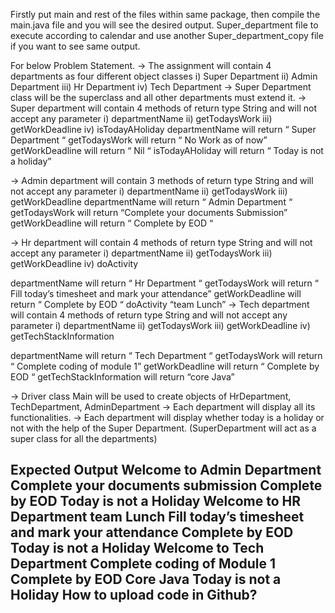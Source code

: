 Firstly put main and rest of the files within same package, then compile the main.java file and you will see the desired output.
Super_department file to execute according to calendar and use another Super_department_copy file if you want to see same output.

For below Problem Statement.
→ The assignment will contain 4 departments as four different object classes
i) Super Department 
ii) Admin Department 
iii) Hr Department
iv) Tech Department
→ Super Department class will be the superclass and all other departments must extend it.
→ Super department will contain 4 methods of return type String and will not accept any parameter
i) departmentName 
ii) getTodaysWork 
iii) getWorkDeadline 
iv) isTodayAHoliday
departmentName will return “ Super Department “ 
getTodaysWork will return “ No Work as of now” 
getWorkDeadline will return “ Nil “
isTodayAHoliday will return “ Today is not a holiday”

→ Admin department will contain 3 methods of return type String and will not accept any parameter
i) departmentName 
ii) getTodaysWork 
iii) getWorkDeadline
departmentName will return “ Admin Department “
getTodaysWork will return “Complete your documents Submission” 
getWorkDeadline will return “ Complete by EOD “

→ Hr department will contain 4 methods of return type String and will not accept any parameter
i) departmentName 
ii) getTodaysWork 
iii) getWorkDeadline 
iv) doActivity
 
departmentName will return “ Hr Department “
getTodaysWork will return “ Fill today’s timesheet and mark your attendance” 
getWorkDeadline will return “ Complete by EOD “
doActivity “team Lunch”
→ Tech department will contain 4 methods of return type String and will not accept any parameter
i) departmentName
ii) getTodaysWork
iii) getWorkDeadline
iv) getTechStackInformation

departmentName will return “ Tech Department “ 
getTodaysWork will return “ Complete coding of module 1” 
getWorkDeadline will return “ Complete by EOD “ 
getTechStackInformation will return “core Java”

→ Driver class Main will be used to create objects of HrDepartment, TechDepartment, AdminDepartment
→ Each department will display all its functionalities.
→ Each department will display whether today is a holiday or not with the help of the Super Department. (SuperDepartment will act as a super class for all the departments)

 Expected Output
Welcome to Admin Department Complete your documents submission Complete by EOD
Today is not a Holiday
Welcome to HR Department
team Lunch
Fill today’s timesheet and mark your attendance Complete by EOD
Today is not a Holiday
Welcome to Tech Department Complete coding of Module 1 Complete by EOD
Core Java
Today is not a Holiday
How to upload code in Github?
------------------------------------------------------------------
